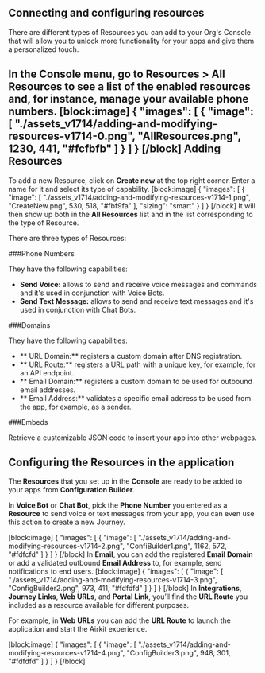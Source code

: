 Connecting and configuring resources
-------------------------------

There are different types of Resources you can add to your Org's Console that will allow you to unlock more functionality for your apps and give them a personalized touch. 

In the **Console** menu, go to **Resources > All Resources** to see a list of the enabled resources and, for instance, manage your available phone numbers.
[block:image]
{
  "images": [
    {
      "image": [
        "./assets_v1714/adding-and-modifying-resources-v1714-0.png",
        "AllResources.png",
        1230,
        441,
        "#fcfbfb"
      ]
    }
  ]
}
[/block]
Adding Resources
----------------

To add a new Resource, click on **Create new** at the top right corner. Enter a name for it and select its type of capability. 
[block:image]
{
  "images": [
    {
      "image": [
        "./assets_v1714/adding-and-modifying-resources-v1714-1.png",
        "CreateNew.png",
        530,
        518,
        "#fbf9fa"
      ],
      "sizing": "smart"
    }
  ]
}
[/block]
It will then show up both in the **All Resources** list and in the list corresponding to the type of Resource.

There are three types of Resources:

###Phone Numbers

They have the following capabilities:

* **Send Voice:** allows to send and receive voice messages and commands and it's used in conjunction with Voice Bots.
* **Send Text Message:** allows to send and receive text messages and it's used in conjunction with Chat Bots.

###Domains

They have the following capabilities:

* ** URL Domain:** registers a custom domain after DNS registration.
* ** URL Route:** registers a URL path with a unique key, for example, for an API endpoint.
* ** Email Domain:** registers a custom domain to be used for outbound email addresses.
* ** Email Address:** validates a specific email address to be used from the app, for example, as a sender.

###Embeds

Retrieve a customizable JSON code to insert your app into other webpages.

Configuring the Resources in the application
----------------

The **Resources** that you set up in the **Console** are ready to be added to your apps from **Configuration Builder**.

In **Voice Bot** or **Chat Bot**, pick the **Phone Number** you entered as a **Resource** to send voice or text messages from your app, you can even use this action to create a new Journey.

[block:image]
{
  "images": [
    {
      "image": [
        "./assets_v1714/adding-and-modifying-resources-v1714-2.png",
        "ConfiBuilder1.png",
        1162,
        572,
        "#fdfcfd"
      ]
    }
  ]
}
[/block]
In **Email**, you can add the registered **Email Domain** or add a validated outbound **Email Address** to, for example, send notifications to end users. 
[block:image]
{
  "images": [
    {
      "image": [
        "./assets_v1714/adding-and-modifying-resources-v1714-3.png",
        "ConfigBuilder2.png",
        973,
        411,
        "#fdfdfd"
      ]
    }
  ]
}
[/block]
In **Integrations**, **Journey Links**, **Web URLs**, and **Portal Link**, you’ll find the **URL Route** you included as a resource available for different purposes.

For example, in **Web URLs** you can add the **URL Route** to launch the application and start the Airkit experience.

[block:image]
{
  "images": [
    {
      "image": [
        "./assets_v1714/adding-and-modifying-resources-v1714-4.png",
        "ConfigBuilder3.png",
        948,
        301,
        "#fdfdfd"
      ]
    }
  ]
}
[/block]